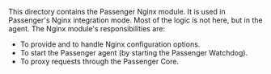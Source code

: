 This directory contains the Passenger Nginx module. It is used in Passenger's Nginx integration mode. Most of the logic is not here, but in the agent. The Nginx module's responsibilities are:

 * To provide and to handle Nginx configuration options.
 * To start the Passenger agent (by starting the Passenger Watchdog).
 * To proxy requests through the Passenger Core.
